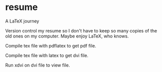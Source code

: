 resume
======

A LaTeX journey

Version control my resume so I don't have to keep so many copies of the old ones on my computer. Maybe enjoy LaTeX, who knows.

Compile tex file with pdflatex to get pdf file.

Compile tex file with latex to get dvi file.

Run xdvi on dvi file to view file.
